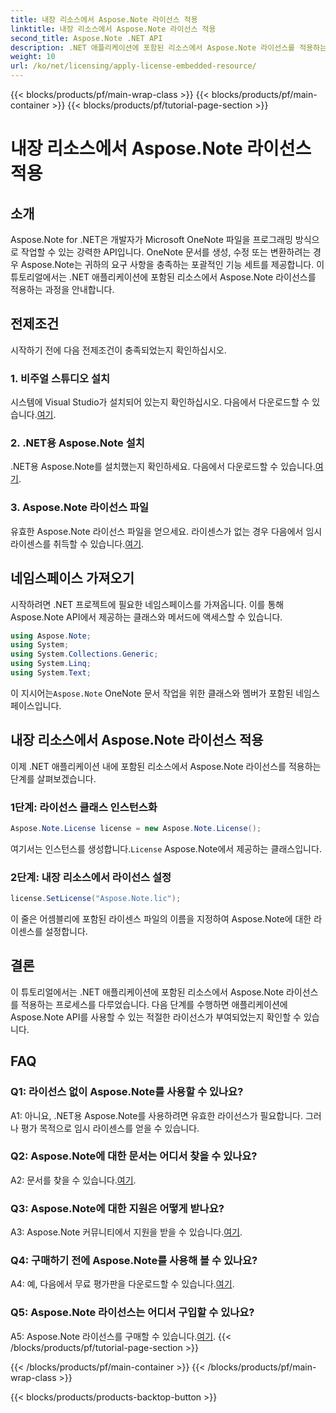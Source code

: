 ```yaml
---
title: 내장 리소스에서 Aspose.Note 라이선스 적용
linktitle: 내장 리소스에서 Aspose.Note 라이선스 적용
second_title: Aspose.Note .NET API
description: .NET 애플리케이션에 포함된 리소스에서 Aspose.Note 라이선스를 적용하는 방법을 알아보세요. 원활한 통합을 위한 단계별 가이드를 따르세요.
weight: 10
url: /ko/net/licensing/apply-license-embedded-resource/
---
```


{{< blocks/products/pf/main-wrap-class >}}
{{< blocks/products/pf/main-container >}}
{{< blocks/products/pf/tutorial-page-section >}}

# 내장 리소스에서 Aspose.Note 라이선스 적용

## 소개

Aspose.Note for .NET은 개발자가 Microsoft OneNote 파일을 프로그래밍 방식으로 작업할 수 있는 강력한 API입니다. OneNote 문서를 생성, 수정 또는 변환하려는 경우 Aspose.Note는 귀하의 요구 사항을 충족하는 포괄적인 기능 세트를 제공합니다. 이 튜토리얼에서는 .NET 애플리케이션에 포함된 리소스에서 Aspose.Note 라이선스를 적용하는 과정을 안내합니다.

## 전제조건

시작하기 전에 다음 전제조건이 충족되었는지 확인하십시오.

### 1. 비주얼 스튜디오 설치

시스템에 Visual Studio가 설치되어 있는지 확인하십시오. 다음에서 다운로드할 수 있습니다.[여기](https://visualstudio.microsoft.com/).

### 2. .NET용 Aspose.Note 설치

 .NET용 Aspose.Note를 설치했는지 확인하세요. 다음에서 다운로드할 수 있습니다.[여기](https://releases.aspose.com/note/net/).

### 3. Aspose.Note 라이선스 파일

 유효한 Aspose.Note 라이선스 파일을 얻으세요. 라이센스가 없는 경우 다음에서 임시 라이센스를 취득할 수 있습니다.[여기](https://purchase.aspose.com/temporary-license/).

## 네임스페이스 가져오기

시작하려면 .NET 프로젝트에 필요한 네임스페이스를 가져옵니다. 이를 통해 Aspose.Note API에서 제공하는 클래스와 메서드에 액세스할 수 있습니다.

```csharp
using Aspose.Note;
using System;
using System.Collections.Generic;
using System.Linq;
using System.Text;
```

 이 지시어는`Aspose.Note` OneNote 문서 작업을 위한 클래스와 멤버가 포함된 네임스페이스입니다.

## 내장 리소스에서 Aspose.Note 라이선스 적용

이제 .NET 애플리케이션 내에 포함된 리소스에서 Aspose.Note 라이선스를 적용하는 단계를 살펴보겠습니다.

### 1단계: 라이선스 클래스 인스턴스화

```csharp
Aspose.Note.License license = new Aspose.Note.License();
```

 여기서는 인스턴스를 생성합니다.`License` Aspose.Note에서 제공하는 클래스입니다.

### 2단계: 내장 리소스에서 라이선스 설정

```csharp
license.SetLicense("Aspose.Note.lic");
```

이 줄은 어셈블리에 포함된 라이센스 파일의 이름을 지정하여 Aspose.Note에 대한 라이센스를 설정합니다.

## 결론

이 튜토리얼에서는 .NET 애플리케이션에 포함된 리소스에서 Aspose.Note 라이선스를 적용하는 프로세스를 다루었습니다. 다음 단계를 수행하면 애플리케이션에 Aspose.Note API를 사용할 수 있는 적절한 라이선스가 부여되었는지 확인할 수 있습니다.

## FAQ

### Q1: 라이선스 없이 Aspose.Note를 사용할 수 있나요?

A1: 아니요, .NET용 Aspose.Note를 사용하려면 유효한 라이선스가 필요합니다. 그러나 평가 목적으로 임시 라이센스를 얻을 수 있습니다.

### Q2: Aspose.Note에 대한 문서는 어디서 찾을 수 있나요?

 A2: 문서를 찾을 수 있습니다.[여기](https://reference.aspose.com/note/net/).

### Q3: Aspose.Note에 대한 지원은 어떻게 받나요?

 A3: Aspose.Note 커뮤니티에서 지원을 받을 수 있습니다.[여기](https://forum.aspose.com/c/note/28).

### Q4: 구매하기 전에 Aspose.Note를 사용해 볼 수 있나요?

 A4: 예, 다음에서 무료 평가판을 다운로드할 수 있습니다.[여기](https://releases.aspose.com/).

### Q5: Aspose.Note 라이선스는 어디서 구입할 수 있나요?

 A5: Aspose.Note 라이선스를 구매할 수 있습니다.[여기](https://purchase.aspose.com/buy).
{{< /blocks/products/pf/tutorial-page-section >}}

{{< /blocks/products/pf/main-container >}}
{{< /blocks/products/pf/main-wrap-class >}}

{{< blocks/products/products-backtop-button >}}
